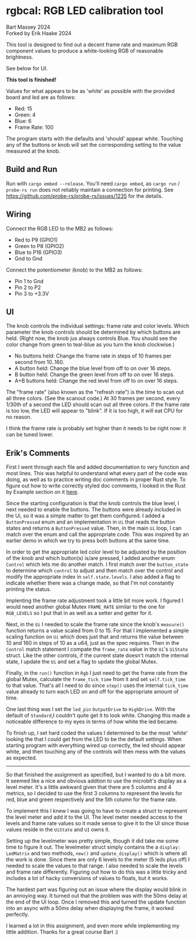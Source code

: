 # rgbcal: RGB LED calibration tool
Bart Massey 2024  
Forked by Erik Haake 2024

This tool is designed to find out a decent frame rate and
maximum RGB component values to produce a white-looking RGB
of reasonable brightness.

See below for UI.

**This tool is finished!**

Values for what appears to be as 'white' as possible with the provided board 
and led are as follows:

- Red: 15
- Green: 4
- Blue: 6
- Frame Rate: 100

The program starts with the defaults and 'should' appear white. Touching any
of the buttons or knob will set the corresponding setting to the value
measured at the knob.

## Build and Run

Run with `cargo embed --release`. You'll need `cargo embed`, as
`cargo run` / `probe-rs run` does not reliably maintain a
connection for printing. See
https://github.com/probe-rs/probe-rs/issues/1235 for the
details.

## Wiring

Connect the RGB LED to the MB2 as follows:

* Red to P9 (GPIO1)
* Green to P8 (GPIO2)
* Blue to P16 (GPIO3)
* Gnd to Gnd

Connect the potentiometer (knob) to the MB2 as follows:

* Pin 1 to Gnd
* Pin 2 to P2
* Pin 3 to +3.3V

## UI

The knob controls the individual settings: frame rate and
color levels. Which parameter the knob controls should be
determined by which buttons are held. (Right now, the knob
jus always controls Blue. You should see the color change
from green to teal-blue as you turn the knob clockwise.)

* No buttons held: Change the frame rate in steps of 10
  frames per second from 10..160.
* A button held: Change the blue level from off to on over
  16 steps.
* B button held: Change the green level from off to on over
  16 steps.
* A+B buttons held: Change the red level from off to on over
  16 steps.

The "frame rate" (also known as the "refresh rate") is the
time to scan out all three colors. (See the scanout code.)
At 30 frames per second, every 1/30th of a second the LED
should scan out all three colors. If the frame rate is too
low, the LED will appear to "blink". If it is too high, it
will eat CPU for no reason.

I think the frame rate is probably set higher than it needs
to be right now: it can be tuned lower.

## Erik's Comments

First I went through each file and added documentation to very function and most lines. This was helpful to understand what every part of the code was doing, as well as to practice writing doc comments in proper Rust style. To figure out how to write correctly styled doc comments, I looked in the Rust by Example section on it [here](https://doc.rust-lang.org/rust-by-example/meta/doc.html).

Since the starting configuration is that the knob controls the blue level, I next needed to enable the buttons. The buttons were already included in the Ui, so it was a simple matter to get them configured. I added a `ButtonPressed` enum and an implementation in `Ui` that reads the button states and returns a `ButtonPressed` value. Then, in the main `Ui` loop, I can match over the enum and call the appropriate code. This was inspired by an earlier demo in which we try to press both buttons at the same time. 

In order to get the appropriate led color level to be adjusted by the position of the knob and which button(s) is/are pressed, I added another enum `Control` which lets me do another match. I first match over the `button_state` to determine which `control` to adjust and then match over the control and modify the appropriate index in `self.state.levels`. I also added a flag to indicate whether there was a change made, so that I'm not constantly printing the status.

Implenting the frame rate adjustment took a little bit more work. I figured I would need another global Mutex `FRAME_RATE` similar to the one for `RGB_LEVELS` so I put that in as well as a setter and getter for it.

Next, in the `Ui` I needed to scale the frame rate since the knob's `measure()` function returns a value scaled from 0 to 15. For that I implemented a simple scaling function on `Ui` which does just that and returns the value between 10 and 160 in steps of 10 as a u64, just as the spec requires. Then in  the `Control` match statement I compate the `frame_rate` value in the `Ui`'s  `UiState` struct. Like the other controls, if the current state doesn't match the internal state, I update the `Ui` and set a flag to update the global Mutex.

Finally, in the `run()` function in `Rgb` I just need to get the frame rate from the global Mutex, calculate the `frame_tick_time` from it and set `self.tick_time` to that value. That's all I need to do since `step()` uses the internal `tick_time` value already to turn each LED on and off for the appropriate amount of time.

One last thing was I set the `led_pin` `OutputDrive` to `HighDrive`. With the default of `Standard`,I couldn't quite get it to look white. Changing this made a noticeable difference to my eyes in terms of how white the led became.

To finish up, I set hard coded the values I determined to be the most 'white' looking the that I could get from the LED to be the default settings. When starting program with everything wired up correctly, the led should appear white, and then touching any of the controls will then mess with the values as expected.

<hr>

So that finished the assignment as specified, but I wanted to do a bit more. It seemed like a nice and obvious addtion to use the microbit's display as a level meter. It's a little awkward given that there are 5 columns and 4 metrics, so I decided to use the first 3 columns to represent the levels for red, blue and green respectively and the 5th column for the frame rate.

To implement this I knew I was going to have to create a struct to represent the level meter and add it to the UI. The level meter needed access to the levels and frame rate values so it made sense to give it to the UI since those values reside in the `UiState` and `UI` owns it.

Setting up the levelmeter was pretty simple, though it did take me some time to figure it out. The levelmeter struct simply contains the a `display: LedMatrix` and two methods, `new()` and `update_display()` which is where all the work is done. Since there are only 6 levels to the meter (5 leds plus off) I needed to scale the values to that range. I also needed to scale the levels and frame rate differently. Figuring out how to do this was a little tricky and includes a lot of hacky conversions of values to floats, but it works.

The hardest part was figuring out an issue where the display would blink in an annoying way. It turned out that the problem was with the 50ms delay at the end of the UI loop. Once I removed this and turned the update function into an async with a 50ms delay when displaying the frame, it worked perfectly.

I learned a lot in this assignment, and even more while implementing my little addition. Thanks for a great course Bart :)
